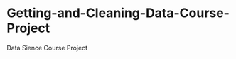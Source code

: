 Getting-and-Cleaning-Data-Course-Project
========================================

Data Sience Course Project
